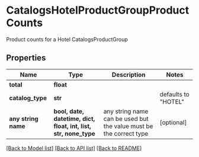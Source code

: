 # CatalogsHotelProductGroupProductCounts

Product counts for a Hotel CatalogsProductGroup

## Properties
Name | Type | Description | Notes
------------ | ------------- | ------------- | -------------
**total** | **float** |  | 
**catalog_type** | **str** |  | defaults to "HOTEL"
**any string name** | **bool, date, datetime, dict, float, int, list, str, none_type** | any string name can be used but the value must be the correct type | [optional]

[[Back to Model list]](../README.md#documentation-for-models) [[Back to API list]](../README.md#documentation-for-api-endpoints) [[Back to README]](../README.md)


